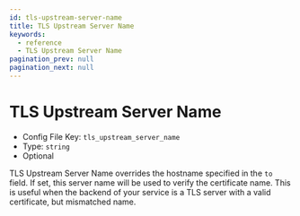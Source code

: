 ```yaml
---
id: tls-upstream-server-name
title: TLS Upstream Server Name
keywords:
  - reference
  - TLS Upstream Server Name
pagination_prev: null
pagination_next: null
---
```


# TLS Upstream Server Name

- Config File Key: `tls_upstream_server_name`
- Type: `string`
- Optional

TLS Upstream Server Name overrides the hostname specified in the `to` field. If set, this server name will be used to verify the certificate name. This is useful when the backend of your service is a TLS server with a valid certificate, but mismatched name.
